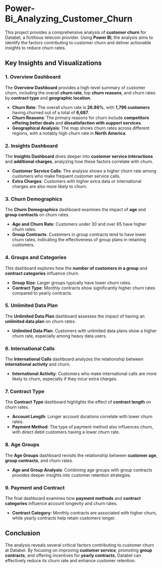 # Power-Bi_Analyzing_Customer_Churn
This project provides a comprehensive analysis of **customer churn** for Databel, a fictitious telecom provider. Using **Power BI**, the analysis aims to identify the factors contributing to customer churn and deliver actionable insights to reduce churn rates. 

## **Key Insights and Visualizations**

### **1. Overview Dashboard**

The **Overview Dashboard** provides a high-level summary of customer churn, including the overall **churn rate**, top **churn reasons**, and churn rates by **contract type** and **geographic location**.

- **Churn Rate**: The overall churn rate is **26.86%**, with **1,796 customers** having churned out of a total of **6,687**.
- **Churn Reasons**: The primary reasons for churn include **competitors offering better deals** and **dissatisfaction with support services**.
- **Geographical Analysis**: The map shows churn rates across different regions, with a notably high churn rate in **North America**.

### **2. Insights Dashboard**

The **Insights Dashboard** dives deeper into **customer service interactions** and **additional charges**, analyzing how these factors correlate with churn.

- **Customer Service Calls**: The analysis shows a higher churn rate among customers who make frequent customer service calls.
- **Extra Charges**: Customers with higher extra data or international charges are also more likely to churn.

### **3. Churn Demographics**

The **Churn Demographics** dashboard examines the impact of **age** and **group contracts** on churn rates.

- **Age and Churn Rate**: Customers under 30 and over 65 have higher churn rates.
- **Group Contracts**: Customers in group contracts tend to have lower churn rates, indicating the effectiveness of group plans in retaining customers.

### **4. Groups and Categories**

This dashboard explores how the **number of customers in a group** and **contract categories** influence churn.

- **Group Size**: Larger groups typically have lower churn rates.
- **Contract Type**: Monthly contracts show significantly higher churn rates compared to yearly contracts.

### **5. Unlimited Data Plan**

The **Unlimited Data Plan** dashboard assesses the impact of having an **unlimited data plan** on churn rates.

- **Unlimited Data Plan**: Customers with unlimited data plans show a higher churn rate, especially among heavy data users.

### **6. International Calls**

The **International Calls** dashboard analyzes the relationship between **international activity** and churn.

- **International Activity**: Customers who make international calls are more likely to churn, especially if they incur extra charges.

### **7. Contract Type**

The **Contract Type** dashboard highlights the effect of **contract length** on churn rates.

- **Account Length**: Longer account durations correlate with lower churn rates.
- **Payment Method**: The type of payment method also influences churn, with direct debit customers having a lower churn rate.

### **8. Age Groups**

The **Age Groups** dashboard revisits the relationship between **customer age**, **group contracts**, and churn rates.

- **Age and Group Analysis**: Combining age groups with group contracts provides deeper insights into customer retention strategies.

### **9. Payment and Contract**

The final dashboard examines how **payment methods** and **contract categories** influence account longevity and churn rates.

- **Contract Category**: Monthly contracts are associated with higher churn, while yearly contracts help retain customers longer.

## **Conclusion**

The analysis reveals several critical factors contributing to customer churn at Databel. By focusing on improving **customer service**, promoting **group contracts**, and offering incentives for **yearly contracts**, Databel can effectively reduce its churn rate and enhance customer retention.
